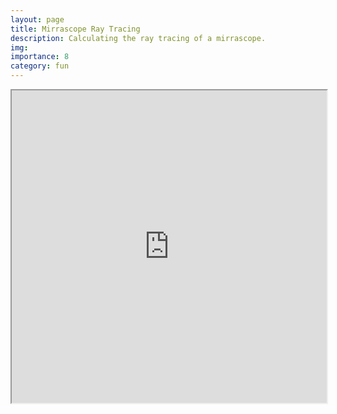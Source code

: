 ```yaml
---
layout: page
title: Mirrascope Ray Tracing
description: Calculating the ray tracing of a mirrascope.
img:
importance: 8
category: fun
---
```


<iframe
  src="https://github.com/BsaibesT/Microscope_notebook/ParabolicMirrorSim_v2.html"
  width="100%"
  height="500px"
>
</iframe>